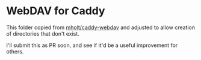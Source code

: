 WebDAV for Caddy
================

This folder copied from [mholt/caddy-webdav](https://github.com/mholt/caddy-webdav) and adjusted to allow creation of directories that don't exist.

I'll submit this as PR soon, and see if it'd be a useful improvement for others.
